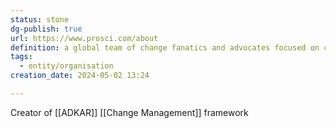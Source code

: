 ```yaml
---
status: stone
dg-publish: true
url: https://www.prosci.com/about
definition: a global team of change fanatics and advocates focused on customer success.
tags:
  - entity/organisation
creation_date: 2024-05-02 13:24

---
```


Creator of [[ADKAR]] [[Change Management]] framework